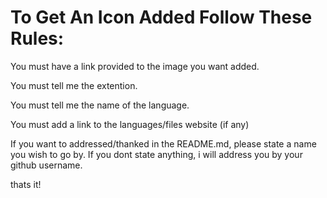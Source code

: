 <h1>To Get An Icon Added Follow These Rules:</h1>

You must have a link provided to the image you want added.

You must tell me the extention.

You must tell me the name of the language.

You must add a link to the languages/files website (if any)

If you want to addressed/thanked in the README.md, please state a name you wish to go by. If you dont state anything, i will address you by your github username.

thats it!